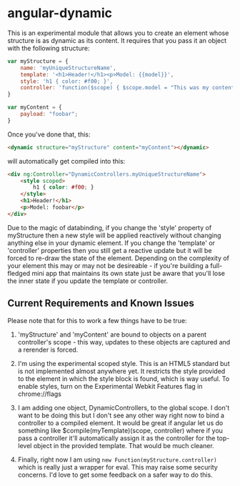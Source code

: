 # angular-dynamic
This is an experimental module that allows you to create an element whose structure is as dynamic as its content. It requires that you pass it an object with the following structure:

```javascript
var myStructure = {
	name: 'myUniqueStructureName',
	template: '<h1>Header!</h1><p>Model: {{model}}',
	style: 'h1 { color: #f00; }',
	controller: 'function($scope) { $scope.model = "This was my content: " + $scope.content.payload; }'
}

var myContent = {
	payload: "foobar";
}
```

Once you've done that, this:

```html
<dynamic structure="myStructure" content="myContent"></dynamic>
```

will automatically get compiled into this:

```html
<div ng:Controller="DynamicControllers.myUniqueStructureName">
	<style scoped>
		h1 { color: #f00; }
	</style>
	<h1>Header!</h1>
	<p>Model: foobar</p>
</div>
```

Due to the magic of databinding, if you change the 'style' property of myStructure then a new style will be applied reactively without changing anything else in your dynamic element. If you change the 'template' or 'controller' properties then you still get a reactive update but it will be forced to re-draw the state of the element. Depending on the complexity of your element this may or may not be desireable - if you're building a full-fledged mini app that maintains its own state just be aware that you'll lose the inner state if you update the template or controller.

## Current Requirements and Known Issues
Please note that for this to work a few things have to be true:
1. 'myStructure' and 'myContent' are bound to objects on a parent controller's scope - this way, updates to these objects are captured and a rerender is forced.

2. I'm using the experimental scoped style. This is an HTML5 standard but is not implemented almost anywhere yet. It restricts the style provided to the element in which the style block is found, which is way useful. To enable styles, turn on the Experimental Webkit Features flag in chrome://flags

3. I am adding one object, DynamicControllers, to the global scope. I don't want to be doing this but I don't see any other way right now to bind a controller to a compiled element. It would be great if angular let us do something like $compile(myTemplate)(scope, controller) where if you pass a controller it'll automatically assign it as the controller for the top-level object in the provided template. That would be much cleaner.

4. Finally, right now I am using `new Function(myStructure.controller)` which is really just a wrapper for eval. This may raise some security concerns. I'd love to get some feedback on a safer way to do this.